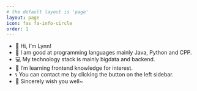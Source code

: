 ```yaml
---
# the default layout is 'page'
layout: page
icon: fas fa-info-circle
order: 1
---
```


- 👋 Hi, I’m Lynn!
- 🐳 I am good at programming languages mainly Java, Python and CPP.
- 💻 My technology stack is mainly bigdata and backend.
- 🧐 I’m learning frontend knowledge for interest.
- 📞 You can contact me by clicking the button on the left sidebar.
- 💖 Sincerely wish you well~